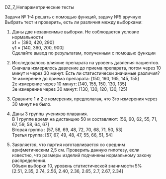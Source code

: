 DZ_7_Непараметрические тесты  

Задачи № 1-4  решать с помощью функций, задачу №5 вручную  
Выбрать тест и проверить, есть  ли различия между выборками:  

1. Даны две  независимые выборки. Не соблюдается условие нормальности  
x1 = [380, 420, 290]  
y1 = [140, 360, 200, 900]  
Сделайте вывод по результатам, полученным с помощью функции 

2. Исследовалось влияние препарата на уровень давления пациентов. Сначала измерялось давление до приема препарата, потом через 10 минут и через 30 минут. Есть ли статистически значимые различия?  
1е измерение до приема препарата: [150, 160, 165, 145, 155]  
2е измерение через 10 минут: [140, 155, 150, 130, 135]   
3е измерение через 30 минут: [130, 130, 120, 130, 125]  

3. Сравните 1 и 2 е измерения, предполагая, что 3го измерения через 30 минут не было.  

4) Даны 3 группы  учеников плавания.  
В 1 группе время на дистанцию 50 м составляют: [56, 60, 62, 55, 71, 67, 59, 58, 64, 67]  
Вторая группа : [57, 58, 69, 48, 72, 70, 68, 71, 50, 53]  
Третья группа: [57, 67, 49, 48, 47, 55, 66, 51, 54]  

5) Заявляется, что партия изготавливается со средним арифметическим 2,5 см. Проверить данную гипотезу, если известно, что размеры изделий подчинены нормальному закону распределения.  
Объем выборки 10, уровень статистической значимости 5%  
[2.51, 2.35, 2.74, 2.56, 2.40, 2.36, 2.65, 2.7, 2.67, 2.34]  
